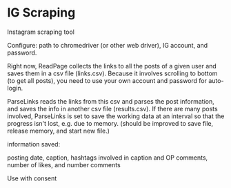 # IG Scraping

Instagram scraping tool

Configure: path to chromedriver (or other web driver), IG account, and password.

Right now, ReadPage collects the links to all the posts of a given user and saves them in a csv file (links.csv). Because it involves scrolling to bottom (to get all posts), you need to use your own account and password for auto-login. 

ParseLinks reads the links from this csv and parses the post information, and saves the info in another csv file (results.csv). If there are many posts involved, ParseLinks is set to save the working data at an interval so that the progress isn't lost, e.g. due to memory. (should be improved to save file, release memory, and start new file.)

information saved:

posting date, caption, hashtags involved in caption and OP comments, number of likes, and number comments

Use with consent

